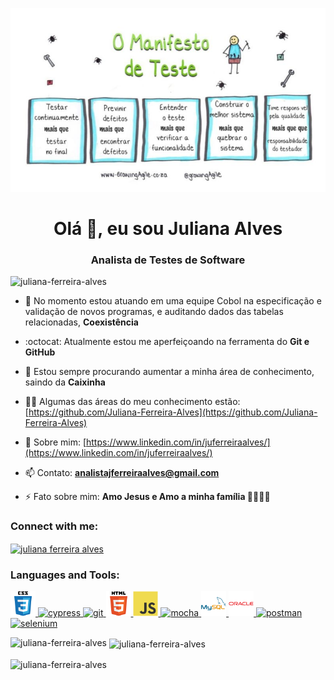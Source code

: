 ![banner](https://raw.githubusercontent.com/Juliana-Ferreira-Alves/estudandoGit_e_Github/branch/public/Pasta%20de%20imagens/Manifesto%20Agil.jfif)

<h1 align="center">Olá 👋, eu sou Juliana Alves</h1>
<h3 align="center">Analista de Testes de Software</h3>

<p align="left"> <img src="https://komarev.com/ghpvc/?username=juliana-ferreira-alves&label=Profile%20views&color=0e75b6&style=flat" alt="juliana-ferreira-alves" /> </p>

- 🔭 No momento estou atuando em uma equipe Cobol na especificação e validação de novos programas, e auditando dados das tabelas relacionadas, **Coexistência**

- :octocat: Atualmente estou me aperfeiçoando na ferramenta do **Git e GitHub**

- 🐞 Estou sempre procurando aumentar a minha área de conhecimento, saindo da **Caixinha**

- 👨‍💻 Algumas das áreas do meu conhecimento estão: [https://github.com/Juliana-Ferreira-Alves](https://github.com/Juliana-Ferreira-Alves)

- 📄 Sobre mim: [https://www.linkedin.com/in/juferreiraalves/](https://www.linkedin.com/in/juferreiraalves/)

- 📫 Contato: **analistajferreiraalves@gmail.com**

- ⚡ Fato sobre mim: **Amo Jesus e Amo a minha família 👨‍👩‍👧‍👦**

<h3 align="left">Connect with me:</h3>
<p align="left">
<a href="https://linkedin.com/in/juliana ferreira alves" target="blank"><img align="center" src="https://raw.githubusercontent.com/rahuldkjain/github-profile-readme-generator/master/src/images/icons/Social/linked-in-alt.svg" alt="juliana ferreira alves" height="30" width="40" /></a>
</p>

<h3 align="left">Languages and Tools:</h3>
<p align="left"> <a href="https://www.w3schools.com/css/" target="_blank" rel="noreferrer"> <img src="https://raw.githubusercontent.com/devicons/devicon/master/icons/css3/css3-original-wordmark.svg" alt="css3" width="40" height="40"/> </a> <a href="https://www.cypress.io" target="_blank" rel="noreferrer"> <img src="https://raw.githubusercontent.com/simple-icons/simple-icons/6e46ec1fc23b60c8fd0d2f2ff46db82e16dbd75f/icons/cypress.svg" alt="cypress" width="40" height="40"/> </a> <a href="https://git-scm.com/" target="_blank" rel="noreferrer"> <img src="https://www.vectorlogo.zone/logos/git-scm/git-scm-icon.svg" alt="git" width="40" height="40"/> </a> <a href="https://www.w3.org/html/" target="_blank" rel="noreferrer"> <img src="https://raw.githubusercontent.com/devicons/devicon/master/icons/html5/html5-original-wordmark.svg" alt="html5" width="40" height="40"/> </a> <a href="https://developer.mozilla.org/en-US/docs/Web/JavaScript" target="_blank" rel="noreferrer"> <img src="https://raw.githubusercontent.com/devicons/devicon/master/icons/javascript/javascript-original.svg" alt="javascript" width="40" height="40"/> </a> <a href="https://mochajs.org" target="_blank" rel="noreferrer"> <img src="https://www.vectorlogo.zone/logos/mochajs/mochajs-icon.svg" alt="mocha" width="40" height="40"/> </a> <a href="https://www.mysql.com/" target="_blank" rel="noreferrer"> <img src="https://raw.githubusercontent.com/devicons/devicon/master/icons/mysql/mysql-original-wordmark.svg" alt="mysql" width="40" height="40"/> </a> <a href="https://www.oracle.com/" target="_blank" rel="noreferrer"> <img src="https://raw.githubusercontent.com/devicons/devicon/master/icons/oracle/oracle-original.svg" alt="oracle" width="40" height="40"/> </a> <a href="https://postman.com" target="_blank" rel="noreferrer"> <img src="https://www.vectorlogo.zone/logos/getpostman/getpostman-icon.svg" alt="postman" width="40" height="40"/> </a> <a href="https://www.selenium.dev" target="_blank" rel="noreferrer"> <img src="https://raw.githubusercontent.com/detain/svg-logos/780f25886640cef088af994181646db2f6b1a3f8/svg/selenium-logo.svg" alt="selenium" width="40" height="40"/> </a> </p>

<p><img align="left" src="https://github-readme-stats.vercel.app/api/top-langs?username=juliana-ferreira-alves&show_icons=true&theme=dark&locale=en&layout=compact" alt="juliana-ferreira-alves" /></p>

<p>&nbsp;<img align="center" src="https://github-readme-stats.vercel.app/api?username=juliana-ferreira-alves&show_icons=true&theme=dark&locale=en" alt="juliana-ferreira-alves" /></p>

<p><img align="center" src="https://github-readme-streak-stats.herokuapp.com/?user=juliana-ferreira-alves&theme=dark" alt="juliana-ferreira-alves" /></p>


